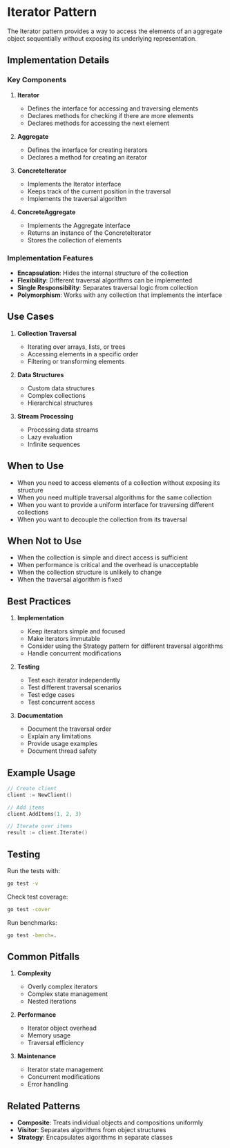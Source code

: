 # Iterator Pattern

The Iterator pattern provides a way to access the elements of an aggregate object sequentially without exposing its underlying representation.

## Implementation Details

### Key Components

1. **Iterator**

   - Defines the interface for accessing and traversing elements
   - Declares methods for checking if there are more elements
   - Declares methods for accessing the next element

2. **Aggregate**

   - Defines the interface for creating iterators
   - Declares a method for creating an iterator

3. **ConcreteIterator**

   - Implements the Iterator interface
   - Keeps track of the current position in the traversal
   - Implements the traversal algorithm

4. **ConcreteAggregate**
   - Implements the Aggregate interface
   - Returns an instance of the ConcreteIterator
   - Stores the collection of elements

### Implementation Features

- **Encapsulation**: Hides the internal structure of the collection
- **Flexibility**: Different traversal algorithms can be implemented
- **Single Responsibility**: Separates traversal logic from collection
- **Polymorphism**: Works with any collection that implements the interface

## Use Cases

1. **Collection Traversal**

   - Iterating over arrays, lists, or trees
   - Accessing elements in a specific order
   - Filtering or transforming elements

2. **Data Structures**

   - Custom data structures
   - Complex collections
   - Hierarchical structures

3. **Stream Processing**
   - Processing data streams
   - Lazy evaluation
   - Infinite sequences

## When to Use

- When you need to access elements of a collection without exposing its structure
- When you need multiple traversal algorithms for the same collection
- When you want to provide a uniform interface for traversing different collections
- When you want to decouple the collection from its traversal

## When Not to Use

- When the collection is simple and direct access is sufficient
- When performance is critical and the overhead is unacceptable
- When the collection structure is unlikely to change
- When the traversal algorithm is fixed

## Best Practices

1. **Implementation**

   - Keep iterators simple and focused
   - Make iterators immutable
   - Consider using the Strategy pattern for different traversal algorithms
   - Handle concurrent modifications

2. **Testing**

   - Test each iterator independently
   - Test different traversal scenarios
   - Test edge cases
   - Test concurrent access

3. **Documentation**
   - Document the traversal order
   - Explain any limitations
   - Provide usage examples
   - Document thread safety

## Example Usage

```go
// Create client
client := NewClient()

// Add items
client.AddItems(1, 2, 3)

// Iterate over items
result := client.Iterate()
```

## Testing

Run the tests with:

```bash
go test -v
```

Check test coverage:

```bash
go test -cover
```

Run benchmarks:

```bash
go test -bench=.
```

## Common Pitfalls

1. **Complexity**

   - Overly complex iterators
   - Complex state management
   - Nested iterations

2. **Performance**

   - Iterator object overhead
   - Memory usage
   - Traversal efficiency

3. **Maintenance**
   - Iterator state management
   - Concurrent modifications
   - Error handling

## Related Patterns

- **Composite**: Treats individual objects and compositions uniformly
- **Visitor**: Separates algorithms from object structures
- **Strategy**: Encapsulates algorithms in separate classes
